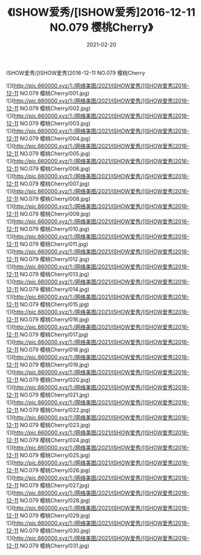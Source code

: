 ﻿---
layout: post
title:  《ISHOW爱秀/[ISHOW爱秀]2016-12-11 NO.079 樱桃Cherry》
date:   2021-02-20
img: http://pic.660000.xyz/1:/网络美图/2021/ISHOW爱秀/[ISHOW爱秀]2016-12-11 NO.079 樱桃Cherry/000.jpg
categories: [美女, 清纯, 唯美]
---

ISHOW爱秀/[ISHOW爱秀]2016-12-11 NO.079 樱桃Cherry

 ![](http://pic.660000.xyz/1:/网络美图/2021/ISHOW爱秀/[ISHOW爱秀]2016-12-11 NO.079 樱桃Cherry/001.jpg) <br>![](http://pic.660000.xyz/1:/网络美图/2021/ISHOW爱秀/[ISHOW爱秀]2016-12-11 NO.079 樱桃Cherry/002.jpg) <br>![](http://pic.660000.xyz/1:/网络美图/2021/ISHOW爱秀/[ISHOW爱秀]2016-12-11 NO.079 樱桃Cherry/003.jpg) <br>![](http://pic.660000.xyz/1:/网络美图/2021/ISHOW爱秀/[ISHOW爱秀]2016-12-11 NO.079 樱桃Cherry/004.jpg) <br>![](http://pic.660000.xyz/1:/网络美图/2021/ISHOW爱秀/[ISHOW爱秀]2016-12-11 NO.079 樱桃Cherry/005.jpg) <br>![](http://pic.660000.xyz/1:/网络美图/2021/ISHOW爱秀/[ISHOW爱秀]2016-12-11 NO.079 樱桃Cherry/006.jpg) <br>![](http://pic.660000.xyz/1:/网络美图/2021/ISHOW爱秀/[ISHOW爱秀]2016-12-11 NO.079 樱桃Cherry/007.jpg) <br>![](http://pic.660000.xyz/1:/网络美图/2021/ISHOW爱秀/[ISHOW爱秀]2016-12-11 NO.079 樱桃Cherry/008.jpg) <br>![](http://pic.660000.xyz/1:/网络美图/2021/ISHOW爱秀/[ISHOW爱秀]2016-12-11 NO.079 樱桃Cherry/009.jpg) <br>![](http://pic.660000.xyz/1:/网络美图/2021/ISHOW爱秀/[ISHOW爱秀]2016-12-11 NO.079 樱桃Cherry/010.jpg) <br>![](http://pic.660000.xyz/1:/网络美图/2021/ISHOW爱秀/[ISHOW爱秀]2016-12-11 NO.079 樱桃Cherry/011.jpg) <br>![](http://pic.660000.xyz/1:/网络美图/2021/ISHOW爱秀/[ISHOW爱秀]2016-12-11 NO.079 樱桃Cherry/012.jpg) <br>![](http://pic.660000.xyz/1:/网络美图/2021/ISHOW爱秀/[ISHOW爱秀]2016-12-11 NO.079 樱桃Cherry/013.jpg) <br>![](http://pic.660000.xyz/1:/网络美图/2021/ISHOW爱秀/[ISHOW爱秀]2016-12-11 NO.079 樱桃Cherry/014.jpg) <br>![](http://pic.660000.xyz/1:/网络美图/2021/ISHOW爱秀/[ISHOW爱秀]2016-12-11 NO.079 樱桃Cherry/015.jpg) <br>![](http://pic.660000.xyz/1:/网络美图/2021/ISHOW爱秀/[ISHOW爱秀]2016-12-11 NO.079 樱桃Cherry/016.jpg) <br>![](http://pic.660000.xyz/1:/网络美图/2021/ISHOW爱秀/[ISHOW爱秀]2016-12-11 NO.079 樱桃Cherry/017.jpg) <br>![](http://pic.660000.xyz/1:/网络美图/2021/ISHOW爱秀/[ISHOW爱秀]2016-12-11 NO.079 樱桃Cherry/018.jpg) <br>![](http://pic.660000.xyz/1:/网络美图/2021/ISHOW爱秀/[ISHOW爱秀]2016-12-11 NO.079 樱桃Cherry/019.jpg) <br>![](http://pic.660000.xyz/1:/网络美图/2021/ISHOW爱秀/[ISHOW爱秀]2016-12-11 NO.079 樱桃Cherry/020.jpg) <br>![](http://pic.660000.xyz/1:/网络美图/2021/ISHOW爱秀/[ISHOW爱秀]2016-12-11 NO.079 樱桃Cherry/021.jpg) <br>![](http://pic.660000.xyz/1:/网络美图/2021/ISHOW爱秀/[ISHOW爱秀]2016-12-11 NO.079 樱桃Cherry/022.jpg) <br>![](http://pic.660000.xyz/1:/网络美图/2021/ISHOW爱秀/[ISHOW爱秀]2016-12-11 NO.079 樱桃Cherry/023.jpg) <br>![](http://pic.660000.xyz/1:/网络美图/2021/ISHOW爱秀/[ISHOW爱秀]2016-12-11 NO.079 樱桃Cherry/024.jpg) <br>![](http://pic.660000.xyz/1:/网络美图/2021/ISHOW爱秀/[ISHOW爱秀]2016-12-11 NO.079 樱桃Cherry/025.jpg) <br>![](http://pic.660000.xyz/1:/网络美图/2021/ISHOW爱秀/[ISHOW爱秀]2016-12-11 NO.079 樱桃Cherry/026.jpg) <br>![](http://pic.660000.xyz/1:/网络美图/2021/ISHOW爱秀/[ISHOW爱秀]2016-12-11 NO.079 樱桃Cherry/027.jpg) <br>![](http://pic.660000.xyz/1:/网络美图/2021/ISHOW爱秀/[ISHOW爱秀]2016-12-11 NO.079 樱桃Cherry/028.jpg) <br>![](http://pic.660000.xyz/1:/网络美图/2021/ISHOW爱秀/[ISHOW爱秀]2016-12-11 NO.079 樱桃Cherry/029.jpg) <br>![](http://pic.660000.xyz/1:/网络美图/2021/ISHOW爱秀/[ISHOW爱秀]2016-12-11 NO.079 樱桃Cherry/030.jpg) <br>![](http://pic.660000.xyz/1:/网络美图/2021/ISHOW爱秀/[ISHOW爱秀]2016-12-11 NO.079 樱桃Cherry/031.jpg) <br>